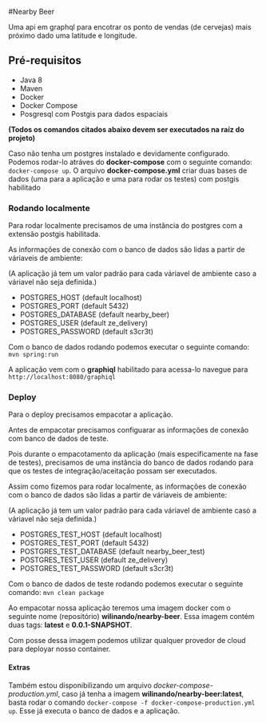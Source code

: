 #Nearby Beer

Uma api em graphql para encotrar os ponto de vendas (de cervejas) mais próximo dado uma latitude e longitude. 

## Pré-requisitos
* Java 8
* Maven
* Docker
* Docker Compose
* Posgresql com Postgis para dados espaciais 

**(Todos os comandos citados abaixo devem ser executados na raíz do projeto)**

Caso não tenha um postgres instalado e devidamente configurado. Podemos rodar-lo atráves do 
__docker-compose__ com o seguinte comando: `docker-compose up`.  O arquivo __docker-compose.yml__ criar duas bases de 
dados (uma para a aplicação e uma para rodar os testes) com postgis habilitado



### Rodando localmente 


Para rodar localmente precisamos de uma instância do postgres com a extensão postgis habilitada.

As informações de conexão com o banco de dados são lidas a partir de váriaveis de ambiente: 

(A aplicação já tem um valor padrão para cada váriavel de ambiente caso a váriavel não seja definida.) 
 
* POSTGRES_HOST (default localhost)
* POSTGRES_PORT (default 5432)
* POSTGRES_DATABASE (default nearby_beer)
* POSTGRES_USER (default ze_delivery)
* POSTGRES_PASSWORD (default s3cr3t)

Com o banco de dados rodando podemos executar o seguinte comando: `mvn spring:run`

A aplicação vem com o __graphiql__ habilitado para acessa-lo navegue para `http://localhost:8080/graphiql` 



### Deploy
Para o deploy precisamos empacotar a aplicação. 

Antes de empacotar precisamos configuarar as informações de conexão com banco de dados de teste. 

Pois durante o empacotamento da aplicação (mais especificamente na fase de testes), 
precisamos de uma instância do banco de dados rodando
para que os testes de integração/aceitação possam ser executados.

Assim como fizemos para rodar localmente, as informações de conexão com o banco de dados são lidas a partir de váriaveis de ambiente: 

(A aplicação já tem um valor padrão para cada váriavel de ambiente caso a váriavel não seja definida.) 
 
* POSTGRES_TEST_HOST (default localhost)
* POSTGRES_TEST_PORT (default 5432)
* POSTGRES_TEST_DATABASE (default nearby_beer_test)
* POSTGRES_TEST_USER (default ze_delivery)
* POSTGRES_TEST_PASSWORD (default s3cr3t)

Com o banco de dados de teste rodando podemos executar o seguinte comando: `mvn clean package`

Ao empacotar nossa aplicação teremos uma imagem docker com o seguinte nome (repositório) **wilinando/nearby-beer**.
Essa imagem contém duas tags: **latest** e **0.0.1-SNAPSHOT**.



Com posse dessa imagem podemos utilizar qualquer provedor de cloud para deployar nosso container.


#### Extras
Também estou disponibilizando um arquivo _docker-compose-production.yml_, caso já tenha a imagem  **wilinando/nearby-beer:latest**, 
basta rodar o comando `docker-compose -f docker-compose-production.yml up`. Esse já executa o banco de dados e a aplicação.
